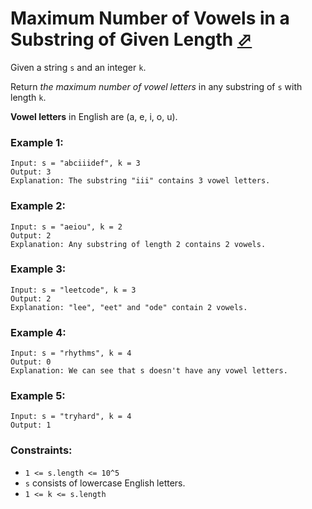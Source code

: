 # Maximum Number of Vowels in a Substring of Given Length [⬀](https://leetcode.com/problems/maximum-number-of-vowels-in-a-substring-of-given-length/)

Given a string `s` and an integer `k`.

Return *the maximum number of vowel letters* in any substring of `s` with length `k`.

**Vowel letters** in English are (a, e, i, o, u).

 
### Example 1:
```
Input: s = "abciiidef", k = 3
Output: 3
Explanation: The substring "iii" contains 3 vowel letters.
```

### Example 2:
```
Input: s = "aeiou", k = 2
Output: 2
Explanation: Any substring of length 2 contains 2 vowels.
```

### Example 3:
```
Input: s = "leetcode", k = 3
Output: 2
Explanation: "lee", "eet" and "ode" contain 2 vowels.
```

### Example 4:
```
Input: s = "rhythms", k = 4
Output: 0
Explanation: We can see that s doesn't have any vowel letters.
```

### Example 5:
```
Input: s = "tryhard", k = 4
Output: 1
```

### Constraints:

- `1 <= s.length <= 10^5`
- `s` consists of lowercase English letters.
- `1 <= k <= s.length`
